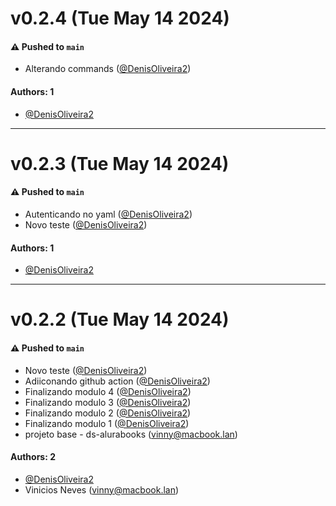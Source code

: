 # v0.2.4 (Tue May 14 2024)

#### ⚠️ Pushed to `main`

- Alterando commands ([@DenisOliveira2](https://github.com/DenisOliveira2))

#### Authors: 1

- [@DenisOliveira2](https://github.com/DenisOliveira2)

---

# v0.2.3 (Tue May 14 2024)

#### ⚠️ Pushed to `main`

- Autenticando no yaml ([@DenisOliveira2](https://github.com/DenisOliveira2))
- Novo teste ([@DenisOliveira2](https://github.com/DenisOliveira2))

#### Authors: 1

- [@DenisOliveira2](https://github.com/DenisOliveira2)

---

# v0.2.2 (Tue May 14 2024)

#### ⚠️ Pushed to `main`

- Novo teste ([@DenisOliveira2](https://github.com/DenisOliveira2))
- Adiiconando github action ([@DenisOliveira2](https://github.com/DenisOliveira2))
- Finalizando modulo 4 ([@DenisOliveira2](https://github.com/DenisOliveira2))
- Finalizando modulo 3 ([@DenisOliveira2](https://github.com/DenisOliveira2))
- Finalizando modulo 2 ([@DenisOliveira2](https://github.com/DenisOliveira2))
- Finalizando modulo 1 ([@DenisOliveira2](https://github.com/DenisOliveira2))
- projeto base - ds-alurabooks (vinny@macbook.lan)

#### Authors: 2

- [@DenisOliveira2](https://github.com/DenisOliveira2)
- Vinicios Neves (vinny@macbook.lan)
